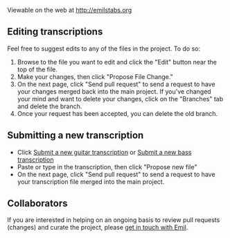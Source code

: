 Viewable on the web at http://emilstabs.org

## Editing transcriptions

Feel free to suggest edits to any of the files in the project.  To do so: 

1. Browse to the file you want to edit and click the "Edit" button near the top of the file.  
2. Make your changes, then click "Propose File Change." 
3. On the next page, click "Send pull request" to send a request to have your changes merged back into the main project. If you've changed your mind and want to delete your changes, click on the "Branches" tab and delete the branch.
4. Once your request has been accepted, you can delete the old branch.

## Submitting a new transcription


- Click [Submit a new guitar transcription](https://github.com/ehedaya/emilstabs.org/new/master/tabs) or [Submit a new bass transcription](https://github.com/ehedaya/emilstabs.org/new/master/bass)
- Paste or type in the transcription, then click "Propose new file"
- On the next page, click "Send pull request" to send a request to have your transcription file merged into the main project.


## Collaborators

If you are interested in helping on an ongoing basis to review pull requests (changes) and curate the project, please [get in touch with Emil](https://github.com/ehedaya).
